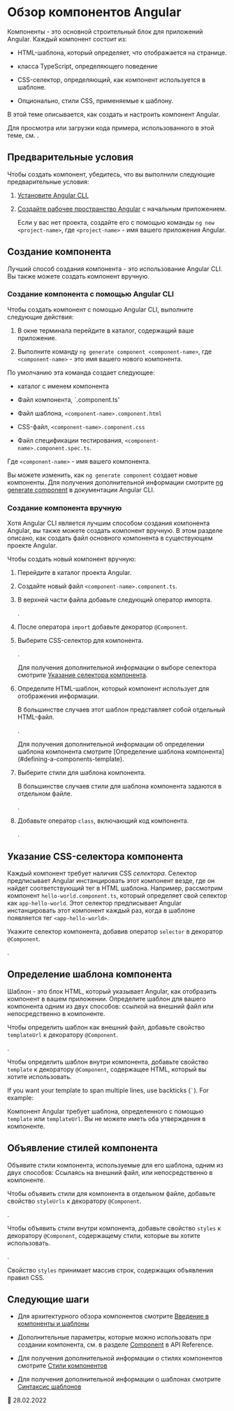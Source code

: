 # Обзор компонентов Angular

Компоненты - это основной строительный блок для приложений Angular. Каждый компонент состоит из:

-   HTML-шаблона, который определяет, что отображается на странице.

-   класса TypeScript, определяющего поведение

-   CSS-селектор, определяющий, как компонент используется в шаблоне.

-   Опционально, стили CSS, применяемые к шаблону.

В этой теме описывается, как создать и настроить компонент Angular.

<div class="alert is-helpful">

Для просмотра или загрузки кода примера, использованного в этой теме, см. <live-example></live-example>.

</div>

## Предварительные условия

Чтобы создать компонент, убедитесь, что вы выполнили следующие предварительные условия:

1.  [Установите Angular CLI.](guide/setup-local#install-the-angular-cli)

1.  [Создайте рабочее пространство Angular](guide/setup-local#create-a-workspace-and-initial-application) с начальным приложением.

    Если у вас нет проекта, создайте его с помощью команды `ng new <project-name>`, где `<project-name>` - имя вашего приложения Angular.

## Создание компонента

Лучший способ создания компонента - это использование Angular CLI. Вы также можете создать компонент вручную.

### Создание компонента с помощью Angular CLI

Чтобы создать компонент с помощью Angular CLI, выполните следующие действия:

1.  В окне терминала перейдите в каталог, содержащий ваше приложение.

1.  Выполните команду `ng generate component <component-name>`, где `<component-name>` - это имя вашего нового компонента.

По умолчанию эта команда создает следующее:

-   каталог с именем компонента

-   Файл компонента, `<component-name>.component.ts'

-   Файл шаблона, `<component-name>.component.html`

-   CSS-файл, `<component-name>.component.css`

-   Файл спецификации тестирования, `<component-name>.component.spec.ts`.

Где `<component-name>` - имя вашего компонента.

<div class="alert is-helpful">

Вы можете изменить, как `ng generate component` создает новые компоненты. Для получения дополнительной информации смотрите [ng generate component](cli/generate#component-command) в документации Angular CLI.

</div>

### Создание компонента вручную

Хотя Angular CLI является лучшим способом создания компонента Angular, вы также можете создать компонент вручную. В этом разделе описано, как создать файл основного компонента в существующем проекте Angular.

Чтобы создать новый компонент вручную:

1.  Перейдите в каталог проекта Angular.
1.  Создайте новый файл `<component-name>.component.ts`.

1.  В верхней части файла добавьте следующий оператор импорта.

    <code-example path="component-overview/src/app/component-overview/component-overview.component.ts" region="import"></code-example>.

1.  После оператора `import` добавьте декоратор `@Component`.

    <code-example path="component-overview/src/app/component-overview/component-overview.component.ts" region="decorator-skeleton"></code-example>

1.  Выберите CSS-селектор для компонента.

    <code-example path="component-overview/src/app/component-overview/component-overview.component.ts" region="selector"></code-example>.

    Для получения дополнительной информации о выборе селектора смотрите [Указание селектора компонента](#specifying-a-components-css-selector).

1.  Определите HTML-шаблон, который компонент использует для отображения информации.

    В большинстве случаев этот шаблон представляет собой отдельный HTML-файл.

    <code-example path="component-overview/src/app/component-overview/component-overview.component.ts" region="templateUrl"></code-example>.

    Для получения дополнительной информации об определении шаблона компонента смотрите [Определение шаблона компонента] (#defining-a-components-template).

1.  Выберите стили для шаблона компонента.

    В большинстве случаев стили для шаблона компонента задаются в отдельном файле.

    <code-example path="component-overview/src/app/component-overview/component-overview.component.ts" region="decorator"></code-example>.

1.  Добавьте оператор `class`, включающий код компонента.

    <code-example path="component-overview/src/app/component-overview/component-overview.component.ts" region="class"></code-example>.

## Указание CSS-селектора компонента

Каждый компонент требует наличия CSS _селектора_. Селектор предписывает Angular инстанцировать этот компонент везде, где он найдет соответствующий тег в HTML шаблона. Например, рассмотрим компонент `hello-world.component.ts`, который определяет свой селектор как `app-hello-world`.
Этот селектор предписывает Angular инстанцировать этот компонент каждый раз, когда в шаблоне появляется тег `<app-hello-world>`.

Укажите селектор компонента, добавив оператор `selector` в декоратор `@Component`.

<code-example path="component-overview/src/app/component-overview/component-overview.component.ts" region="selector"></code-example>.

## Определение шаблона компонента

Шаблон - это блок HTML, который указывает Angular, как отобразить компонент в вашем приложении. Определите шаблон для вашего компонента одним из двух способов: ссылкой на внешний файл или непосредственно в компоненте.

Чтобы определить шаблон как внешний файл, добавьте свойство `templateUrl` к декоратору `@Component`.

<code-example path="component-overview/src/app/component-overview/component-overview.component.ts" region="templateUrl"></code-example>.

Чтобы определить шаблон внутри компонента, добавьте свойство `template` к декоратору `@Component`, содержащее HTML, который вы хотите использовать.

<code-example path="component-overview/src/app/component-overview/component-overview.component.1.ts" region="template"></code-example>

If you want your template to span multiple lines, use backticks \(<code>&grave;</code>\). For example:

<code-example path="component-overview/src/app/component-overview/component-overview.component.2.ts" region="templatebacktick"></code-example>

<div class="alert is-helpful">

Компонент Angular требует шаблона, определенного с помощью `template` или `templateUrl`. Вы не можете иметь оба утверждения в компоненте.

</div>

## Объявление стилей компонента

Объявите стили компонента, используемые для его шаблона, одним из двух способов: Ссылаясь на внешний файл, или непосредственно в компоненте.

Чтобы объявить стили для компонента в отдельном файле, добавьте свойство `styleUrls` к декоратору `@Component`.

<code-example path="component-overview/src/app/component-overview/component-overview.component.ts" region="decorator"></code-example>.

Чтобы объявить стили внутри компонента, добавьте свойство `styles` к декоратору `@Component`, содержащему стили, которые вы хотите использовать.

<code-example path="component-overview/src/app/component-overview/component-overview.component.3.ts" region="styles"></code-example>.

Свойство `styles` принимает массив строк, содержащих объявления правил CSS.

## Следующие шаги

-   Для архитектурного обзора компонентов смотрите [Введение в компоненты и шаблоны](guide/architecture-components)

-   Дополнительные параметры, которые можно использовать при создании компонента, см. в разделе [Component](api/core/Component) в API Reference.

-   Для получения дополнительной информации о стилях компонентов смотрите [Стили компонентов](guide/component-styles)

-   Для получения дополнительной информации о шаблонах смотрите [Синтаксис шаблонов](guide/template-syntax)

<!-- links -->

<!-- external links -->

<!-- end links -->

:date: 28.02.2022
